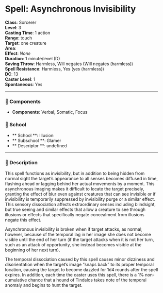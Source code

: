 
# Spell: Asynchronous Invisibility
**Class**: Sorcerer  
**Level**: 3  
**Casting Time**: 1 action  
**Range**: touch  
**Target**: one creature  
**Area**:   
**Effect**: _None_  
**Duration**: 1 minute/level (D)  
**Saving Throw**: Harmless, Will negates (Will negates (harmless))  
**Spell Resistance**: Harmless, Yes (yes (harmless))  
**DC**: 13  
**Caster Level**: 1  
**Spontaneous**: Yes

---

### 🔮 Components
- **Components**: Verbal, Somatic, Focus

### 🏫 School
- ** School **: Illusion
- ** Subschool **: Glamer
- ** Descriptor **: undefined
---

### 📜 Description
This spell functions as invisibility, but in addition to being hidden from normal sight the target’s appearance to all senses becomes diffused in time, flashing ahead or lagging behind her actual movements by a moment. This asynchronous imaging makes it difficult to locate the target precisely, granting the effect of blur even against creatures that can see invisible or if invisibility is temporarily suppressed by invisibility purge or a similar effect. This sensory dissociation affects extraordinary senses including blindsight, but true seeing and similar effects that allow a creature to see through illusions or effects that specifically negate concealment from illusions negate this effect.

Asynchronous invisibility is broken when if target attacks, as normal; however, because of the temporal lag in her image she does not become visible until the end of her turn (if the target attacks when it is not her turn, such as an attack of opportunity, she instead becomes visible at the beginning of her next turn).

The temporal dissociation caused by this spell causes minor dizziness and disorientation when the target’s image “snaps back” to its proper temporal location, causing the target to become dazzled for 1d4 rounds after the spell expires. In addition, each time the caster uses this spell, there is a 1% non-cumulative chance that a hound of Tindalos takes note of the temporal anomaly and begins to hunt the target.
